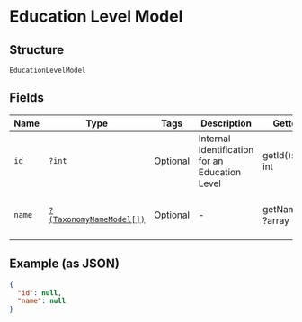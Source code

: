 
# Education Level Model

## Structure

`EducationLevelModel`

## Fields

| Name | Type | Tags | Description | Getter | Setter |
|  --- | --- | --- | --- | --- | --- |
| `id` | `?int` | Optional | Internal Identification for an Education Level | getId(): ?int | setId(?int id): void |
| `name` | [`?(TaxonomyNameModel[])`](../../doc/models/taxonomy-name-model.md) | Optional | - | getName(): ?array | setName(?array name): void |

## Example (as JSON)

```json
{
  "id": null,
  "name": null
}
```

